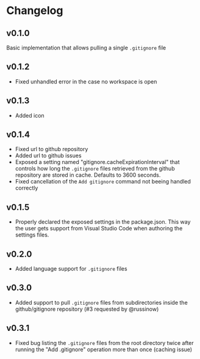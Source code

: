 # Changelog

## v0.1.0

Basic implementation that allows pulling a single `.gitignore` file


## v0.1.2

- Fixed unhandled error in the case no workspace is open


## v0.1.3

- Added icon


## v0.1.4

- Fixed url to github repository
- Added url to github issues
- Exposed a setting named "gitignore.cacheExpirationInterval" that controls how long the `.gitignore` files retrieved from the github repository are stored in cache. Defaults to 3600 seconds.
- Fixed cancellation of the `Add gitignore` command not beeing handled correctly


## v0.1.5

- Properly declared the exposed settings in the package.json. This way the user gets support from Visual Studio Code when authoring the settings files.


## v0.2.0

- Added language support for `.gitignore` files


## v0.3.0

- Added support to pull `.gitignore` files from subdirectories inside the github/gitignore repository (#3 requested by @russinow)


## v0.3.1

- Fixed bug listing the `.gitignore` files from the root directory twice after running the "Add .gitignore" operation more than once (caching issue)
